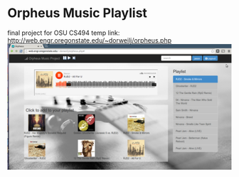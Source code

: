 Orpheus Music Playlist
=========

final project for OSU CS494
temp link: http://web.engr.oregonstate.edu/~dorweilj/orpheus.php
![img](playing.png)
